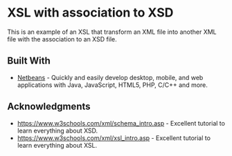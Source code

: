 # XSL with association to XSD

This is an example of an XSL that transform an XML file into another XML file with the association to an XSD file.

## Built With

* [Netbeans](https://netbeans.org/) - Quickly and easily develop desktop, mobile, and web applications
with Java, JavaScript, HTML5, PHP, C/C++ and more.

## Acknowledgments

* https://www.w3schools.com/xml/schema_intro.asp - Excellent tutorial to learn everything about XSD.
* https://www.w3schools.com/xml/xsl_intro.asp - Excellent tutorial to learn everything about XSL.
